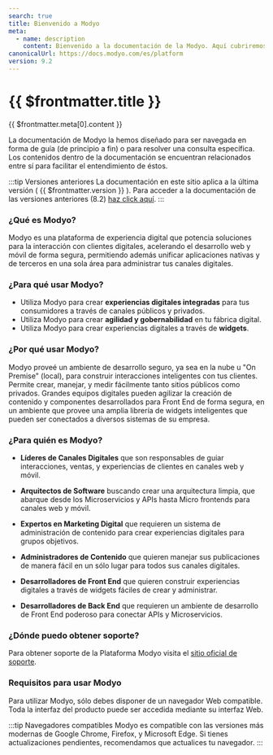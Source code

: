 ```yaml
---
search: true
title: Bienvenido a Modyo
meta:
  - name: description
    content: Bienvenido a la documentación de la Modyo. Aquí cubriremos todos los puntos relevantes de la plataforma, como la descripción de las interfaces, dar a conocer buenas prácticas al interactuar con la plataforma, proveer ejemplos de uso, entre otros temas. 
canonicalUrl: https://docs.modyo.com/es/platform
version: 9.2
---
```


# {{ $frontmatter.title }}

{{ $frontmatter.meta[0].content }}

La documentación de Modyo la hemos diseñado para ser navegada en forma de guía (de principio a fin) o para resolver una consulta específica. Los contenidos dentro de la documentación se encuentran relacionados entre sí para facilitar el entendimiento de éstos.

:::tip Versiones anteriores
La documentación en este sitio aplica a la última versión ( {{ $frontmatter.version }} ). Para acceder a la documentación de las versiones anteriores (8.2) [haz click aquí](/assets/pdf/Modyo82Docs.pdf). 
:::

### ¿Qué es Modyo?

Modyo es una plataforma de experiencia digital que potencia soluciones para la interacción con clientes digitales, acelerando el desarrollo web y móvil de forma segura, permitiendo además unificar aplicaciones nativas y de terceros en una sola área para administrar tus canales digitales.

### ¿Para qué usar Modyo?

* Utiliza Modyo para crear **experiencias digitales integradas** para tus consumidores a través de canales públicos y privados.
* Utiliza Modyo para crear **agilidad y gobernabilidad** en tu fábrica digital.
* Utiliza Modyo para crear experiencias digitales a través de **widgets**.

### ¿Por qué usar Modyo?

Modyo proveé un ambiente de desarrollo seguro, ya sea en la nube u "On Premise" (local), para construir interacciones inteligentes con tus clientes. Permite crear, manejar, y medir fácilmente tanto sitios públicos como privados. Grandes equipos digitales pueden agilizar la creación de contenido y componentes desarrollados para Front End de forma segura, en un ambiente que provee una amplia librería de widgets inteligentes que pueden ser conectados a diversos sistemas de su empresa.

### ¿Para quién es Modyo?

* **Líderes de Canales Digitales** que son responsables de guiar interacciones, ventas, y experiencias de clientes en canales web y móvil.

* **Arquitectos de Software** buscando crear una arquitectura limpia, que abarque desde los Microservicios y APIs hasta Micro frontends para canales web y móvil.

* **Expertos en Marketing Digital** que requieren un sistema de administración de contenido para crear experiencias digitales para grupos objetivos.

* **Administradores de Contenido** que quieren manejar sus publicaciones de manera fácil en un sólo lugar para todos sus canales digitales.

* **Desarrolladores de Front End** que quieren construir experiencias digitales a través de widgets fáciles de crear y administrar.

* **Desarrolladores de Back End** que requieren un ambiente de desarrollo de Front End poderoso para conectar APIs y Microservicios.

### ¿Dónde puedo obtener soporte?

Para obtener soporte de la Plataforma Modyo visita el [sitio oficial de soporte](https://support.modyo.com/hc/es).

### Requisitos para usar Modyo

Para utilizar Modyo, sólo debes disponer de un navegador Web compatible. Toda la interfaz del producto puede ser accedida mediante su interfaz Web.

:::tip Navegadores compatibles
Modyo es compatible con las versiones más modernas de Google Chrome, Firefox, y Microsoft Edge.
Si tienes actualizaciones pendientes, recomendamos que actualices tu navegador.
:::